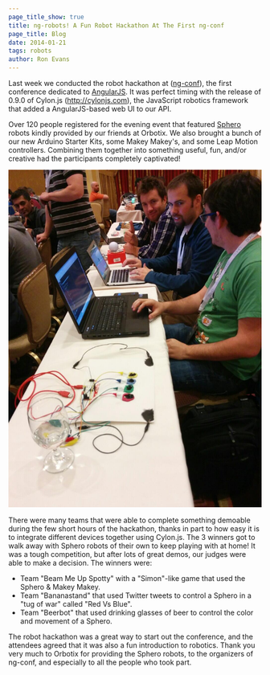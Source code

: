 ```yaml
---
page_title_show: true
title: ng-robots! A Fun Robot Hackathon At The First ng-conf
page_title: Blog
date: 2014-01-21
tags: robots
author: Ron Evans
---
```


Last week we conducted the robot hackathon at (<a href="http://ng-conf.org" target="blank">ng-conf</a>), the first conference dedicated to <a href="http://angularjs.org/" target="blank">AngularJS</a>. It was perfect timing with the release of 0.9.0 of Cylon.js (<a href="http://cylonjs.com" target="blank">http://cylonjs.com</a>), the JavaScript robotics framework that added a AngularJS-based web UI to our API.

Over 120 people registered for the evening event that featured <a href="http://gosphero.com" target="blank">Sphero</a> robots kindly provided by our friends at Orbotix. We also brought a bunch of our new Arduino Starter Kits, some Makey Makey's, and some Leap Motion controllers. Combining them together into something useful, fun, and/or creative had the participants completely captivated!

<a href="/images/screenshots/ng-conf-hackathon.jpg" target="_blank">
  <img class="full-width" alt="ng-conf Robot Hackathon" src="/images/screenshots/ng-conf-hackathon.jpg">
</a>

There were many teams that were able to complete something demoable during the few short hours of the hackathon, thanks in part to how easy it is to integrate different devices together using Cylon.js. The 3 winners got to walk away with Sphero robots of their own to keep playing with at home! It was a tough competition, but after lots of great demos, our judges were able to make a decision. The winners were: 

- Team "Beam Me Up Spotty" with a "Simon"-like game that used the Sphero & Makey Makey.
- Team "Bananastand" that used Twitter tweets to control a Sphero in a "tug of war" called "Red Vs Blue".
- Team "Beerbot" that used drinking glasses of beer to control the color and movement of a Sphero.

The robot hackathon was a great way to start out the conference, and the attendees agreed that it was also a fun introduction to robotics. Thank you very much to Orbotix for providing the Sphero robots, to the organizers of ng-conf, and especially to all the people who took part.
